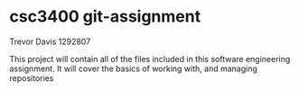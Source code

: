 # csc3400 git-assignment

Trevor Davis 1292807

This project will contain all of the files included in this software engineering assignment. It will cover the basics of working with, and managing repositories